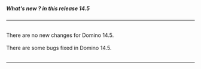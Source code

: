 ##### What's new ? in this release 14.5
---

<br>There are no new changes for Domino 14.5. <br>
<br>There are some bugs fixed in Domino 14.5. <br>
<br>


---
